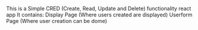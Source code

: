 This is a Simple CRED (Create, Read, Update and Delete) functionality react app
It contains:
 Display Page (Where users created are displayed)
 Userform Page (Where user creation can be dome)
